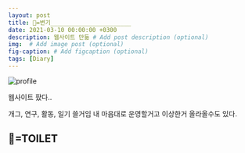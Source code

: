 ```yaml
---
layout: post
title: 🚽=변기_______________________
date: 2021-03-10 00:00:00 +0300
description: 웹사이트 만듦 # Add post description (optional)
img:  # Add image post (optional)
fig-caption: # Add figcaption (optional)
tags: [Diary]
---
```


![profile]({{site.baseurl}}/assets/img/profile.jpg)

웹사이트 팠다..

개그, 연구, 활동, 일기 쓸거임
내 마음대로 운영할거고 이상한거 올라올수도 있다.

## 🚽=TOILET